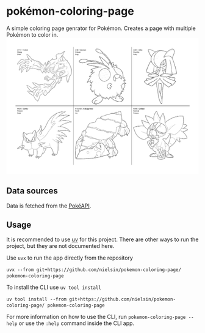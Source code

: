 # pokémon-coloring-page
A simple coloring page genrator for Pokémon. Creates a page with multiple Pokémon to color in.
![coling page example](pokemon-coloring-page.png)

## Data sources
Data is fetched from the [PokéAPI](https://pokeapi.co/).

## Usage
It is recommended to use [uv](https://docs.astral.sh/uv/) for this project. There are other ways to run the project, but they are not documented here.

Use `uvx` to run the app directly from the repository

    uvx --from git+https://github.com/nielsin/pokemon-coloring-page/ pokemon-coloring-page

To install the CLI use `uv tool install`

    uv tool install --from git+https://github.com/nielsin/pokemon-coloring-page/ pokemon-coloring-page

For more information on how to use the CLI, run `pokemon-coloring-page --help` or use the `:help` command inside the CLI app.
